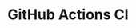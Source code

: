 # GitHub Actions CI




























































































































































































































































































































































































































































































































































































































































































